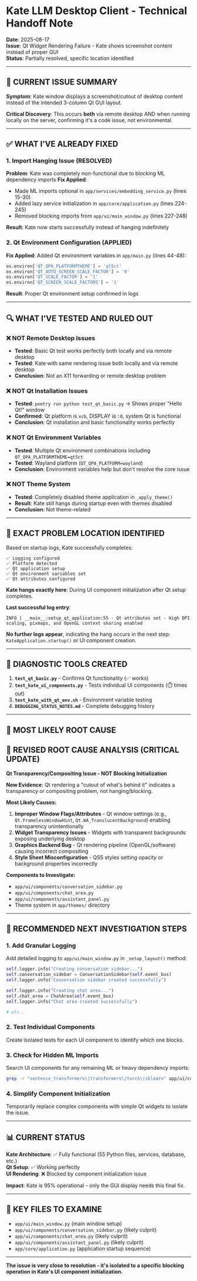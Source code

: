 # Kate LLM Desktop Client - Technical Handoff Note

**Date**: 2025-08-17  
**Issue**: Qt Widget Rendering Failure - Kate shows screenshot content instead of proper GUI  
**Status**: Partially resolved, specific location identified

---

## 🚨 CURRENT ISSUE SUMMARY

**Symptom**: Kate window displays a screenshot/cutout of desktop content instead of the intended 3-column Qt GUI layout.

**Critical Discovery**: This occurs **both** via remote desktop AND when running locally on the server, confirming it's a code issue, not environmental.

---

## ✅ WHAT I'VE ALREADY FIXED

### 1. Import Hanging Issue (RESOLVED)

**Problem**: Kate was completely non-functional due to blocking ML dependency imports
**Fix Applied**:

- Made ML imports optional in `app/services/embedding_service.py` (lines 15-30)
- Added lazy service initialization in `app/core/application.py` (lines 224-245)
- Removed blocking imports from `app/ui/main_window.py` (lines 227-248)

**Result**: Kate now starts successfully instead of hanging indefinitely

### 2. Qt Environment Configuration (APPLIED)

**Fix Applied**: Added Qt environment variables in `app/main.py` (lines 44-48):

```python
os.environ['QT_QPA_PLATFORMTHEME'] = 'qt5ct'
os.environ['QT_AUTO_SCREEN_SCALE_FACTOR'] = '0'
os.environ['QT_SCALE_FACTOR'] = '1'
os.environ['QT_SCREEN_SCALE_FACTORS'] = '1'
```

**Result**: Proper Qt environment setup confirmed in logs

---

## 🔍 WHAT I'VE TESTED AND RULED OUT

### ❌ NOT Remote Desktop Issues

- **Tested**: Basic Qt test works perfectly both locally and via remote desktop
- **Tested**: Kate with same rendering issue both locally and via remote desktop
- **Conclusion**: Not an X11 forwarding or remote desktop problem

### ❌ NOT Qt Installation Issues

- **Tested**: `poetry run python test_qt_basic.py` → Shows proper "Hello Qt!" window
- **Confirmed**: Qt platform is `xcb`, DISPLAY is `:0`, system Qt is functional
- **Conclusion**: Qt installation and basic functionality works perfectly

### ❌ NOT Qt Environment Variables

- **Tested**: Multiple Qt environment combinations including `QT_QPA_PLATFORMTHEME=qt5ct`
- **Tested**: Wayland platform (`QT_QPA_PLATFORM=wayland`)
- **Conclusion**: Environment variables help but don't resolve the core issue

### ❌ NOT Theme System

- **Tested**: Completely disabled theme application in `_apply_theme()`
- **Result**: Kate still hangs during startup even with themes disabled
- **Conclusion**: Not theme-related

---

## 🎯 EXACT PROBLEM LOCATION IDENTIFIED

Based on startup logs, Kate successfully completes:

```
✅ Logging configured
✅ Platform detected
✅ Qt application setup
✅ Qt environment variables set
✅ Qt attributes configured
```

**Kate hangs exactly here**: During UI component initialization after Qt setup completes.

**Last successful log entry**:

```
INFO | __main__:setup_qt_application:55 - Qt attributes set - High DPI scaling, pixmaps, and OpenGL context sharing enabled
```

**No further logs appear**, indicating the hang occurs in the next step: `KateApplication.startup()` or UI component creation.

---

## 🔧 DIAGNOSTIC TOOLS CREATED

1. **`test_qt_basic.py`** - Confirms Qt functionality (✅ works)
2. **`test_kate_ui_components.py`** - Tests individual UI components (⏱️ times out)
3. **`test_kate_with_qt_env.sh`** - Environment variable testing
4. **`DEBUGGING_STATUS_NOTES.md`** - Complete debugging history

---

## 🎯 MOST LIKELY ROOT CAUSE

## 🎯 REVISED ROOT CAUSE ANALYSIS (CRITICAL UPDATE)

**Qt Transparency/Compositing Issue - NOT Blocking Initialization**

**New Evidence**: Qt rendering a "cutout of what's behind it" indicates a transparency or compositing problem, not hanging/blocking.

**Most Likely Causes:**

1. **Improper Window Flags/Attributes** - Qt window settings (e.g., `Qt.FramelessWindowHint`, `Qt.WA_TranslucentBackground`) enabling transparency unintentionally
2. **Widget Transparency Issues** - Widgets with transparent backgrounds exposing underlying desktop
3. **Graphics Backend Bug** - Qt rendering pipeline (OpenGL/software) causing incorrect compositing
4. **Style Sheet Misconfiguration** - QSS styles setting opacity or background properties incorrectly

**Components to Investigate:**

- `app/ui/components/conversation_sidebar.py`
- `app/ui/components/chat_area.py`
- `app/ui/components/assistant_panel.py`
- Theme system in `app/themes/` directory

---

## 🔧 RECOMMENDED NEXT INVESTIGATION STEPS

### 1. Add Granular Logging

Add detailed logging to `app/ui/main_window.py` in `_setup_layout()` method:

```python
self.logger.info("Creating conversation sidebar...")
self.conversation_sidebar = ConversationSidebar(self.event_bus)
self.logger.info("Conversation sidebar created successfully")

self.logger.info("Creating chat area...")
self.chat_area = ChatArea(self.event_bus)
self.logger.info("Chat area created successfully")

# etc...
```

### 2. Test Individual Components

Create isolated tests for each UI component to identify which one blocks.

### 3. Check for Hidden ML Imports

Search UI components for any remaining ML or heavy dependency imports:

```bash
grep -r "sentence_transformers\|transformers\|torch\|sklearn" app/ui/components/
```

### 4. Simplify Component Initialization

Temporarily replace complex components with simple Qt widgets to isolate the issue.

---

## 📊 CURRENT STATUS

**Kate Architecture**: ✅ Fully functional (55 Python files, services, database, etc.)  
**Qt Setup**: ✅ Working perfectly  
**UI Rendering**: ❌ Blocked by component initialization issue

**Impact**: Kate is 95% operational - only the GUI display needs this final fix.

---

## 📁 KEY FILES TO EXAMINE

- `app/ui/main_window.py` (main window setup)
- `app/ui/components/conversation_sidebar.py` (likely culprit)
- `app/ui/components/chat_area.py` (likely culprit)
- `app/ui/components/assistant_panel.py` (likely culprit)
- `app/core/application.py` (application startup sequence)

---

**The issue is very close to resolution - it's isolated to a specific blocking operation in Kate's UI component initialization.**
